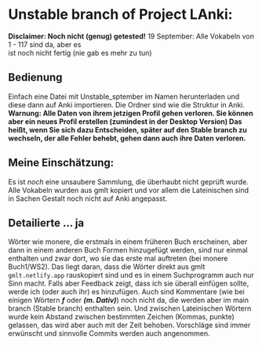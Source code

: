 # Unstable branch of **Project LAnki**: 
**Disclaimer: Noch nicht (genug) getested!**
19 September: Alle Vokabeln von 1 - 117 sind da, aber es  
ist noch nicht fertig (nie gab es mehr zu tun)   
## Bedienung
Einfach eine Datei mit Unstable_sptember im Namen herunterladen und diese dann auf Anki importieren. 
Die Ordner sind wie die Struktur in Anki.
**Warnung: Alle Daten von ihrem jetzigen Profil gehen verloren. Sie können aber ein neues Profil erstellen (zumindest in der Desktop Version)
Das heißt, wenn Sie sich dazu Entscheiden, später auf den Stable branch zu wechseln, der alle Fehler behebt, gehen dann auch ihre Daten verloren.** 
## Meine Einschätzung:
Es ist *noch* eine unsaubere Sammlung, die überhaubt nicht geprüft wurde. Alle Vokabeln wurden aus gmlt kopiert und vor allem die Lateinischen sind in Sachen Gestalt noch nicht
auf Anki angepasst.
## Detailierte ... ja 
Wörter wie monere, die erstmals in einem früheren Buch erscheinen, aber dann in einem anderen Buch Formen hinzugefügt werden, 
sind nur einmal enthalten und zwar dort, wo sie das erste mal auftreten (bei monere Buch1/WS2). 
Das liegt daran, dass die Wörter direkt aus gmlt `gmlt.netlify.app` rauskopiert sind und es in einem Suchprogramm auch nur Sinn macht.
Falls aber Feedback zeigt, dass ich sie überall einfügen sollte, werde ich (oder auch ihr) es hinzufügen.
Auch sind Kommentare (wie bei einigen Wörtern ***f*** oder ***(m. Dativ)***) noch nicht da, die werden aber im main branch (Stable branch) 
enthalten sein. Und zwischen Lateinischen Wörtern wurde kein Abstand zwischen bestimmten Zeichen (Kommas, punkte) gelassen, das wird aber auch mit der Zeit behoben. 
Vorschläge sind immer erwünscht und sinnvolle Commits werden auch angenommen.
